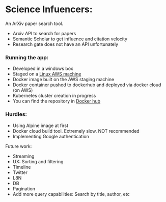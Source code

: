 # Science Infuencers: 

An ArXiv paper search tool.

* Arxiv API to search for papers
* Semantic Scholar to get influence and citation velocity
* Research gate does not have an API unfortunately


### Running the app:
* Developed in a windows box 
* Staged on a [Linux AWS machine](http://ec2-34-236-12-185.compute-1.amazonaws.com:5000)
* Docker image built on the AWS staging machine
* Docker container pushed to dockerhub and deployed via docker cloud (on AWS)
* Kubernetes cluster creation in progress
* You can find the repository in [Docker hub](https://hub.docker.com/r/baddar/scienceinfluencers/)


### Hurdles:
* Using Alpine image at first
* Docker cloud build tool. Extremely slow. NOT recommended 
* Implementing Google authentication

Future work:

 * Streaming
 * UX: Sorting and filtering
 * Timeline 
 * Twitter
 * L8N
 * DB
 * Pagination
 * Add more query capabilities: Search by title, author, etc

 
